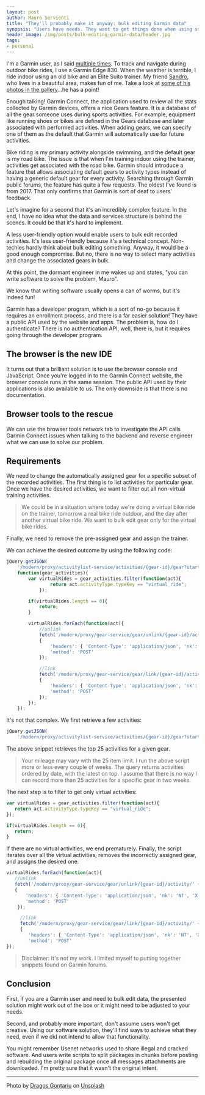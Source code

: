 ```yaml
---
layout: post
author: Mauro Servienti
title: "They'll probably make it anyway: bulk editing Garmin data"
synopsis: "Users have needs. They want to get things done when using software. If what they have is not satisfactory, they'll get creative."
header_image: /img/posts/bulk-editing-garmin-data/header.jpg
tags:
- personal
---
```


I'm a Garmin user, as I said [multiple times](https://milestone.topics.it/tags/personal.html). To track and navigate during outdoor bike rides, I use a Garmin Edge 830. When the weather is terrible, I ride indoor using an old bike and an Elite Suito trainer. My friend [Sandro](https://www.rizzetto.com/), who lives in a beautiful area, makes fun of me. Take a look at [some of his photos in the gallery](https://www.rizzetto.com/photo/default.aspx)...he has a point!

Enough talking! Garmin Connect, the application used to review all the stats collected by Garmin devices, offers a nice Gears feature. It is a database of all the gear someone uses during sports activities. For example, equipment like running shoes or bikes are defined in the Gears database and later associated with performed activities. When adding gears, we can specify one of them as the default that Garmin will automatically use for future activities.

Bike riding is my primary activity alongside swimming, and the default gear is my road bike. The issue is that when I'm training indoor using the trainer, activities get associated with the road bike. Garmin should introduce a feature that allows associating default gears to activity types instead of having a generic default gear for every activity. Searching through Garmin public forums, the feature has quite a few requests. The oldest I've found is from 2017. That only confirms that Garmin is sort of deaf to users' feedback.

Let's imagine for a second that it's an incredibly complex feature. In the end, I have no idea what the data and services structure is behind the scenes. It could be that it's hard to implement.

A less user-friendly option would enable users to bulk edit recorded activities. It's less user-friendly because it's a technical concept. Non-techies hardly think about bulk editing something. Anyway, it would be a good enough compromise. But no, there is no way to select many activities and change the associated gears in bulk.

At this point, the dormant engineer in me wakes up and states, "you can write software to solve the problem, Mauro".

We know that writing software usually opens a can of worms, but it's indeed fun!

Garmin has a developer program, which is a sort of no-go because it requires an enrollment process, and there is a far easier solution! They have a public API used by the website and apps. The problem is, how do I authenticate? There is no authentication API, well, there is, but it requires going through the developer program.

## The browser is the new IDE

It turns out that a brilliant solution is to use the browser console and JavaScript. Once you're logged in to the Garmin Connect website, the browser console runs in the same session. The public API used by their applications is also available to us. The only downside is that there is no documentation.

## Browser tools to the rescue

We can use the browser tools network tab to investigate the API calls Garmin Connect issues when talking to the backend and reverse engineer what we can use to solve our problem.

## Requirements


We need to change the automatically assigned gear for a specific subset of the recorded activities. The first thing is to list activities for particular gear. Once we have the desired activities, we want to filter out all non-virtual training activities.


> We could be in a situation where today we're doing a virtual bike ride on the trainer, tomorrow a real bike ride outdoor, and the day after another virtual bike ride. We want to bulk edit gear only for the virtual bike rides.


Finally, we need to remove the pre-assigned gear and assign the trainer.

We can achieve the desired outcome by using the following code:

```javascript
jQuery.getJSON(
    '/modern/proxy/activitylist-service/activities/{gear-id}/gear?start=1&limit=25',
    function(gear_activities){
        var virtualRides = gear_activities.filter(function(act){
                return act.activityType.typeKey == "virtual_ride";
            });

        if(virtualRides.length == 0){
            return;
        }

        virtualRides.forEach(function(act){
            //unlink
            fetch('/modern/proxy/gear-service/gear/unlink/{gear-id}/activity/' + act['activityId'],
            {
                'headers': { 'Content-Type': 'application/json', 'nk': 'NT', 'X-HTTP-Method-Override': 'PUT' },
                'method': 'POST'
            });    

            //link
            fetch('/modern/proxy/gear-service/gear/link/{gear-id}/activity/' + act['activityId'],
            {
                'headers': { 'Content-Type': 'application/json', 'nk': 'NT', 'X-HTTP-Method-Override': 'PUT' },
                'method': 'POST'
            });
        });
    });
```

It's not that complex. We first retrieve a few activities:

```javascript
jQuery.getJSON(
    '/modern/proxy/activitylist-service/activities/{gear-id}/gear?start=1&limit=25',
```

The above snippet retrieves the top 25 activities for a given gear.

> Your mileage may vary with the 25 item limit. I run the above script more or less every couple of weeks. The query returns activities ordered by date, with the latest on top. I assume that there is no way I can record more than 25 activities for a specific gear in two weeks.


The next step is to filter to get only virtual activities:

```javascript
var virtualRides = gear_activities.filter(function(act){
   return act.activityType.typeKey == "virtual_ride";
});

if(virtualRides.length == 0){
   return;
}
```

If there are no virtual activities, we end prematurely. Finally, the script iterates over all the virtual activities, removes the incorrectly assigned gear, and assigns the desired one:

```javascript
virtualRides.forEach(function(act){
   //unlink
   fetch('/modern/proxy/gear-service/gear/unlink/{gear-id}/activity/' + act['activityId'],
   {
       'headers': { 'Content-Type': 'application/json', 'nk': 'NT', 'X-HTTP-Method-Override': 'PUT' },
       'method': 'POST'
    });    

     //link
     fetch('/modern/proxy/gear-service/gear/link/{gear-id}/activity/' + act['activityId'],
     {
        'headers': { 'Content-Type': 'application/json', 'nk': 'NT', 'X-HTTP-Method-Override': 'PUT' },
        'method': 'POST'
});
```

> Disclaimer: It's not my work. I limited myself to putting together snippets found on Garmin forums.

## Conclusion

First, if you are a Garmin user and need to bulk edit data, the presented solution might work out of the box or it might need to be adjusted to your needs.


Second, and probably more important, don't assume users won't get creative. Using our software solution, they'll find ways to achieve what they need, even if we did not intend to allow that functionality.

You might remember Usenet networks used to share illegal and cracked software. And users write scripts to split packages in chunks before posting and rebuilding the original package once all messages attachments are downloaded. I'm pretty sure that it wasn't the original intent.

---

Photo by <a href="https://unsplash.com/@dragos126?utm_source=unsplash&utm_medium=referral&utm_content=creditCopyText">Dragos Gontariu</a> on <a href="https://unsplash.com/?utm_source=unsplash&utm_medium=referral&utm_content=creditCopyText">Unsplash</a>
